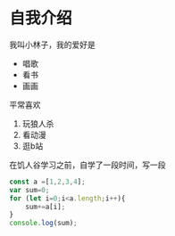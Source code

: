 # 自我介绍 #
我叫小林子，我的爱好是
* 唱歌
* 看书
* 画画

平常喜欢
1. 玩狼人杀
2. 看动漫
3. 逛b站

在饥人谷学习之前，自学了一段时间，写一段
```Javascript
const a =[1,2,3,4];
var sum=0;
for (let i=0;i<a.length;i++){
    sum+=a[i];
}
console.log(sum);
```

